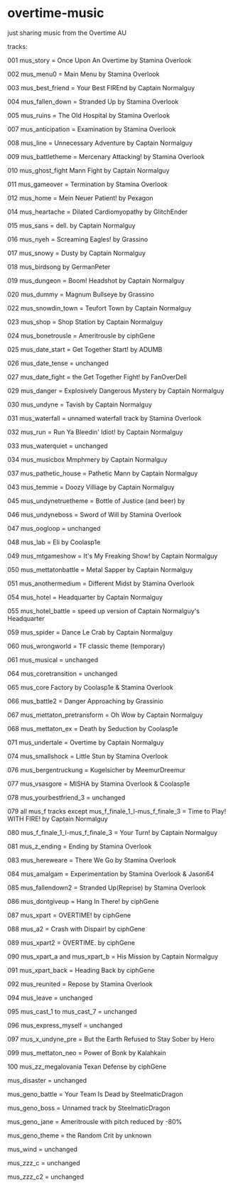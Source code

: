 # overtime-music
just sharing music from the Overtime AU
 
tracks:
 
001 mus_story = Once Upon An Overtime by Stamina Overlook
 
002 mus_menu0 = Main Menu by Stamina Overlook
 
003 mus_best_friend = Your Best FIREnd by Captain Normalguy
 
004 mus_fallen_down = Stranded Up by Stamina Overlook
 
005 mus_ruins = The Old Hospital by Stamina Overlook
 
007 mus_anticipation = Examination by Stamina Overlook
 
008 mus_line = Unnecessary Adventure by Captain Normalguy
 
009 mus_battletheme = Mercenary Attacking! by Stamina Overlook
 
010 mus_ghost_fight Mann Fight by Captain Normalguy
 
011 mus_gameover = Termination by Stamina Overlook
 
012 mus_home = Mein Neuer Patient! by Pexagon
 
014 mus_heartache = Dilated Cardiomyopathy by GlitchEnder
 
015 mus_sans = dell. by Captain Normalguy
 
016 mus_nyeh = Screaming Eagles! by Grassino
 
017 mus_snowy = Dusty by Captain Normalguy
 
018 mus_birdsong by GermanPeter
 
019 mus_dungeon = Boom! Headshot by Captain Normalguy
 
020 mus_dummy = Magnum Bullseye by Grassino
 
022 mus_snowdin_town = Teufort Town by Captain Normalguy
 
023 mus_shop = Shop Station by Captain Normalguy
 
024 mus_bonetrousle = Ameritrousle by ciphGene
 
025 mus_date_start = Get Together Start! by ADUMB
 
026 mus_date_tense = unchanged

027 mus_date_fight = the Get Together Fight! by FanOverDell
 
029 mus_danger = Explosively Dangerous Mystery by Captain Normalguy
 
030 mus_undyne = Tavish by Captain Normalguy
 
031 mus_waterfall = unnamed waterfall track by Stamina Overlook
 
032 mus_run = Run Ya Bleedin' Idiot! by Captain Normalguy
 
033 mus_waterquiet = unchanged
 
034 mus_musicbox Mmphmery by Captain Normalguy
 
037 mus_pathetic_house = Pathetic Mann by Captain Normalguy
 
043 mus_temmie = Doozy Villiage by Captain Normalguy
 
045 mus_undynetruetheme = Bottle of Justice (and beer) by 
 
046 mus_undyneboss = Sword of Will by Stamina Overlook
 
047 mus_oogloop = unchanged
 
048 mus_lab = Eli by Coolasp1e
 
049 mus_mtgameshow = It's My Freaking Show! by Captain Normalguy
 
050 mus_mettatonbattle = Metal Sapper by Captain Normalguy
 
051 mus_anothermedium = Different Midst by Stamina Overlook
 
054 mus_hotel = Headquarter by Captain Normalguy
 
055 mus_hotel_battle = speed up version of Captain Normalguy's Headquarter
 
059 mus_spider = Dance Le Crab by Captain Normalguy
 
060 mus_wrongworld = TF classic theme (temporary)
 
061 mus_musical = unchanged

064 mus_coretransition = unchanged
 
065 mus_core Factory by Coolasp1e & Stamina Overlook
 
066 mus_battle2 = Danger Approaching by Grassinio
 
067 mus_mettaton_pretransform = Oh Wow by Captain Normalguy
 
068 mus_mettaton_ex = Death by Seduction by Coolasp1e
 
071 mus_undertale = Overtime by Captain Normalguy
 
074 mus_smallshock = Little Stun by Stamina Overlook
 
076 mus_bergentruckung = Kugelsicher by MeemurDreemur
 
077 mus_vsasgore = MISHA by Stamina Overlook & Coolasp1e
 
078 mus_yourbestfriend_3 = unchanged
 
079 all mus_f tracks except mus_f_finale_1_l-mus_f_finale_3 = Time to Play! WITH FIRE! by Captain Normalguy
 
080 mus_f_finale_1_l-mus_f_finale_3 = Your Turn! by Captain Normalguy
 
081 mus_z_ending = Ending by Stamina Overlook
 
083 mus_hereweare = There We Go by Stamina Overlook
 
084 mus_amalgam = Experimentation by Stamina Overlook & Jason64
 
085 mus_fallendown2 = Stranded Up(Reprise) by Stamina Overlook
 
086 mus_dontgiveup = Hang In There! by ciphGene
 
087 mus_xpart = OVERTIME! by ciphGene
 
088 mus_a2 = Crash with Dispair! by ciphGene
 
089 mus_xpart2 = OVERTIME. by ciphGene
 
090 mus_xpart_a and mus_xpart_b = His Mission by Captain Normalguy
 
091 mus_xpart_back = Heading Back by ciphGene
 
092 mus_reunited = Repose by Stamina Overlook
 
094 mus_leave = unchanged
 
095 mus_cast_1 to mus_cast_7 = unchanged
 
096 mus_express_myself = unchanged
 
097 mus_x_undyne_pre = But the Earth Refused to Stay Sober by Hero
 
099 mus_mettaton_neo = Power of Bonk by Kalahkain
 
100 mus_zz_megalovania Texan Defense by ciphGene
 
mus_disaster = unchanged
 
mus_geno_battle = Your Team Is Dead by SteelmaticDragon
 
mus_geno_boss = Unnamed track by SteelmaticDragon
 
mus_geno_jane = Ameritrousle with pitch reduced by -80%
 
mus_geno_theme = the Random Crit by unknown
 
mus_wind = unchanged
 
mus_zzz_c = unchanged
 
mus_zzz_c2 = unchanged
